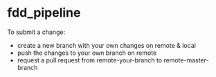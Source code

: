 fdd_pipeline
============

To submit a change: 
- create a new branch with your own changes on remote & local
- push the changes to your own branch on remote
- request a pull request from remote-your-branch to remote-master-branch
